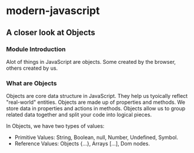 # modern-javascript

## A closer look at Objects

### Module Introduction

Alot of things in JavaScript are objects. Some created by the browser, others created by us.

### What are Objects

Objects are core data structure in JavaScript. They help us tyoically reflect "real-world" entities. Objects are made up of properties and methods. We store data in properties and actions in methods. Objects allow us to group related data together and split your code into logical pieces.

In Objects, we have two types of values:
+ Primitive Values: String, Boolean, null, Number, Undefined, Symbol.
+ Reference Values: Objects {...}, Arrays [...], Dom nodes.